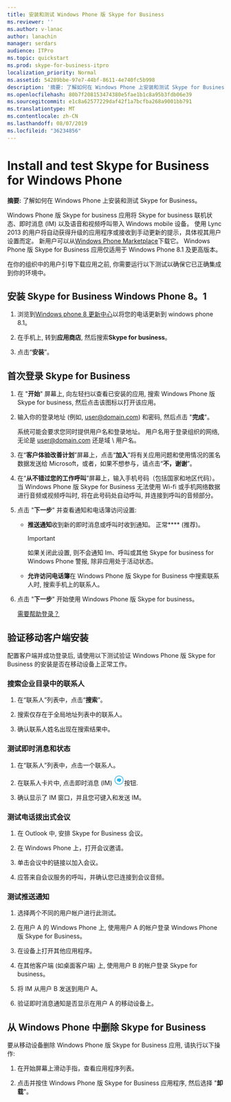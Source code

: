 ```yaml
---
title: 安装和测试 Windows Phone 版 Skype for Business
ms.reviewer: ''
ms.author: v-lanac
author: lanachin
manager: serdars
audience: ITPro
ms.topic: quickstart
ms.prod: skype-for-business-itpro
localization_priority: Normal
ms.assetid: 54289bbe-97e7-44bf-8611-4e740fc5b998
description: '摘要: 了解如何在 Windows Phone 上安装和测试 Skype for Business。'
ms.openlocfilehash: 80b7f208153474380e5fae1b1c8a95b3fdb06e39
ms.sourcegitcommit: e1c8a62577229daf42f1a7bcfba268a9001bb791
ms.translationtype: MT
ms.contentlocale: zh-CN
ms.lasthandoff: 08/07/2019
ms.locfileid: "36234856"
---
```

# <a name="install-and-test-skype-for-business-for-windows-phone"></a>Install and test Skype for Business for Windows Phone
 
**摘要:** 了解如何在 Windows Phone 上安装和测试 Skype for Business。
  
Windows Phone 版 Skype for business 应用将 Skype for business 联机状态、即时消息 (IM) 以及语音和视频呼叫带入 Windows mobile 设备。 使用 Lync 2013 的用户将自动获得升级的应用程序或接收到手动更新的提示，具体视其用户设置而定。 新用户可以从[Windows Phone Marketplace](https://go.microsoft.com/fwlink/p/?linkid=231901)下载它。 Windows Phone 版 Skype for Business 应用仅适用于 Windows Phone 8.1 及更高版本。
  
在你的组织中的用户引导下载应用之前, 你需要运行以下测试以确保它已正确集成到你的环境中。 
  
## <a name="install-skype-for-business-windows-phone-81"></a>安装 Skype for Business Windows Phone 8。1

1. 浏览到[Windows phone 8 更新中心](https://www.windowsphone.com/en-us/how-to/wp8/update-central)以将您的电话更新到 windows phone 8.1。
    
2. 在手机上, 转到**应用商店**, 然后搜索**Skype for business**。
    
3. 点击“**安装**”。 
    
## <a name="sign-in-to-skype-for-business-for-the-first-time"></a>首次登录 Skype for Business

1. 在 "**开始**" 屏幕上, 向左轻扫以查看已安装的应用, 搜索 Windows Phone 版 Skype for business, 然后点击该图标以打开该应用。
    
2. 输入你的登录地址 (例如, user@domain.com) 和密码, 然后点击 "**完成**"。
    
     系统可能会要求您同时提供用户名和登录地址。 用户名用于登录组织的网络, 无论是 user@domain.com 还是域 \ 用户名。
    
3. 在“**客户体验改善计划**”屏幕上，点击“**加入**”将有关应用问题和使用情况的匿名数据发送给 Microsoft，或者，如果不想参与，请点击“**不，谢谢**”。
    
4. 在“**从不错过您的工作呼叫**”屏幕上，输入手机号码（包括国家和地区代码）。 当 Windows Phone 版 Skype for Business 无法使用 Wi-fi 或手机网络数据进行音频或视频呼叫时, 将在此号码处自动呼叫, 并连接到呼叫的音频部分。
    
5. 点击 "**下一步**" 并查看通知和电话簿访问设置:
    
   - **推送通知**收到新的即时消息或呼叫时收到通知。 正常**** (推荐)。
    
     > [!IMPORTANT]
     > 如果关闭此设置, 则不会通知 Im、呼叫或其他 Skype for business for Windows Phone 警报, 除非应用处于活动状态。 
  
   - **允许访问电话簿**在 Windows Phone 版 Skype for Business 中搜索联系人时, 搜索手机上的联系人。
    
6. 点击 "**下一步**" 开始使用 Windows Phone 版 Skype for business。
    
    [需要帮助登录？](https://support.office.com/article/6b827683-ad55-471a-bd4b-3d4ec098bf75)
    
## <a name="verify-mobile-client-installation"></a>验证移动客户端安装

配置客户端并成功登录后, 请使用以下测试验证 Windows Phone 版 Skype for Business 的安装是否在移动设备上正常工作。
  
### <a name="search-for-a-contact-in-the-corporate-directory"></a>搜索企业目录中的联系人

1. 在“联系人”列表中，点击“**搜索**”。
    
2. 搜索仅存在于全局地址列表中的联系人。
    
3. 确认联系人姓名出现在搜索结果中。
    
### <a name="test-instant-messaging-and-presence"></a>测试即时消息和状态

1. 在“联系人”列表中，点击一个联系人。
    
2. 在联系人卡片中, 点击即时消息 (IM) ![Skype for Business 中即时消息的图标](../../media/90f8d5fa-7968-4ef7-bf5b-dddf9b893905.png)按钮.
    
3. 确认显示了 IM 窗口，并且您可键入和发送 IM。
    
### <a name="test-dial-out-conferencing"></a>测试电话拨出式会议

1. 在 Outlook 中, 安排 Skype for Business 会议。
    
2. 在 Windows Phone 上，打开会议邀请。
    
3. 单击会议中的链接以加入会议。
    
4. 应答来自会议服务的呼叫，并确认您已连接到会议音频。
    
### <a name="test-push-notifications"></a>测试推送通知

1. 选择两个不同的用户帐户进行此测试。 
    
2. 在用户 A 的 Windows Phone 上, 使用用户 A 的帐户登录 Windows Phone 版 Skype for Business。
    
3. 在设备上打开其他应用程序。
    
4. 在其他客户端 (如桌面客户端) 上, 使用用户 B 的帐户登录 Skype for business。
    
5. 将 IM 从用户 B 发送到用户 A。
    
6. 验证即时消息通知是否显示在用户 A 的移动设备上。
    
## <a name="remove-skype-for-business-from-your-windows-phone"></a>从 Windows Phone 中删除 Skype for Business

要从移动设备删除 Windows Phone 版 Skype for Business 应用, 请执行以下操作: 
  
1. 在开始屏幕上滑动手指，查看应用程序列表。 
    
2. 点击并按住 Windows Phone 版 Skype for Business 应用程序, 然后选择 "**卸载**"。
    



